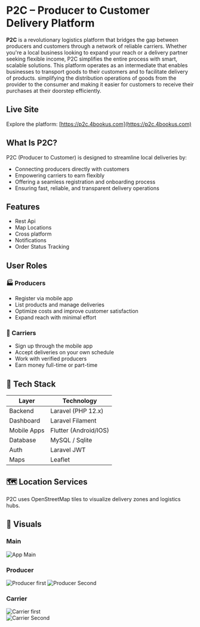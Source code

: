 # P2C – Producer to Customer Delivery Platform

**P2C** is a revolutionary logistics platform that bridges the gap between producers and customers through a network of reliable carriers. Whether you're a local business looking to expand your reach or a delivery partner seeking flexible income, P2C simplifies the entire process with smart, scalable solutions.
This platform operates as an intermediate that enables businesses to transport goods to their customers and to facilitate delivery of products. simplifying the distribution operations of goods from the provider to the consumer and making it easier for customers to receive their purchases at their doorstep efficiently.

## Live Site

Explore the platform: [https://p2c.4bookus.com](https://p2c.4bookus.com)

## What Is P2C?

P2C (Producer to Customer) is designed to streamline local deliveries by:

- Connecting producers directly with customers
- Empowering carriers to earn flexibly
- Offering a seamless registration and onboarding process
- Ensuring fast, reliable, and transparent delivery operations

## Features

- Rest Api
- Map Locations
- Cross platform
- Notifications
- Order Status Tracking

## User Roles

### 🏭 Producers
- Register via mobile app
- List products and manage deliveries
- Optimize costs and improve customer satisfaction
- Expand reach with minimal effort

### 🚗 Carriers
- Sign up through the mobile app
- Accept deliveries on your own schedule
- Work with verified producers
- Earn money full-time or part-time

## 🧰 Tech Stack

| Layer        | Technology             |
|--------------|------------------------|
| Backend      | Laravel (PHP 12.x)     |
| Dashboard    | Laravel Filament       |
| Mobile Apps  | Flutter (Android/IOS)	|
| Database     | MySQL / Sqlite		|
| Auth         | Laravel JWT 		|
| Maps         | Leaflet		|


## 🗺️ Location Services

P2C uses OpenStreetMap tiles to visualize delivery zones and logistics hubs.

## 📸 Visuals

### Main
![App Main](https://github.com/Skaf-Maya/mockups/blob/main/p2c/producer_1.png)

### Producer
![Producer first](https://github.com/Skaf-Maya/mockups/blob/main/p2c/producer_2.png)
![Producer Second](https://github.com/Skaf-Maya/mockups/blob/main/p2c/producer_3.png)

### Carrier
![Carrier first](https://github.com/Skaf-Maya/mockups/blob/main/p2c/carrier_1.png)  
![Carrier Second](https://github.com/Skaf-Maya/mockups/blob/main/p2c/carrier_2.png)
